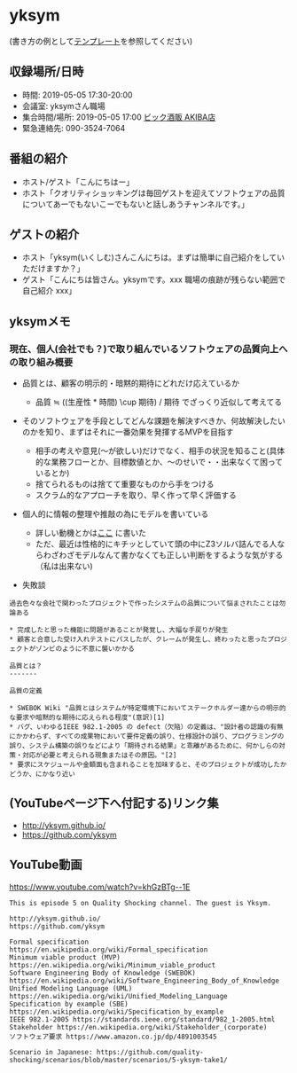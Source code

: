 # yksym

(書き方の例として[テンプレート](../../template/README.md)を参照してください)

## 収録場所/日時

* 時間: 2019-05-05 17:30-20:00
* 会議室: yksymさん職場
* 集合時間/場所: 2019-05-05 17:00 [ビック酒販 AKIBA店](https://goo.gl/maps/vJUegmvrcPT2cGkn9)
* 緊急連絡先: 090-3524-7064

## 番組の紹介

* ホスト/ゲスト「こんにちはー」
* ホスト「クオリティショッキングは毎回ゲストを迎えてソフトウェアの品質についてあーでもないこーでもないと話しあうチャンネルです。」

## ゲストの紹介

* ホスト「yksym(いくしむ)さんこんにちは。まずは簡単に自己紹介をしていただけますか？」
* ゲスト「こんにちは皆さん。yksymです。xxx 職場の痕跡が残らない範囲で自己紹介 xxx」

## yksymメモ

### 現在、個人(会社でも？)で取り組んでいるソフトウェアの品質向上への取り組み概要

* 品質とは、顧客の明示的・暗黙的期待にどれだけ応えているか
    * 品質 ≒ ((生産性 * 時間) \cup 期待) / 期待 でざっくり近似して考えてる

* そのソフトウェアを手段としてどんな課題を解決すべきか、何故解決したいのかを知り、まずはそれに一番効果を発揮するMVPを目指す
    * 相手の考えや意見(〜が欲しい)だけでなく、相手の状況を知ること(具体的な業務フローとか、目標数値とか、〜のせいで・・出来なくて困っているとか)
    * 捨てられるものは捨てて重要なものから手をつける
    * スクラム的なアプローチを取り、早く作って早く評価する

* 個人的に情報の整理や推敲の為にモデルを書いている
    * 詳しい動機とかは[ここ](../spec20180810/memo.md) に書いた
    * ただ、最近は性格的にキチッとしていて頭の中にZ3ソルバ詰んでる人ならわざわざモデルなんて書かなくても正しい判断をするような気がする（私は出来ない)

* 失敗談

```
過去色々な会社で関わったプロジェクトで作ったシステムの品質について悩まされたことは勿論ある

* 完成したと思った機能に問題があることが発覚し、大幅な手戻りが発生
* 顧客と合意した受け入れテストにパスしたが、クレームが発生し、終わったと思ったプロジェクトがゾンビのように不意に襲いかかる

品質とは？
-------

品質の定義

* SWEBOK Wiki "品質とはシステムが特定環境下においてステークホルダー達からの明示的な要求や暗黙的な期待に応えられる程度"(意訳)[1]
* バグ、いわゆるIEEE 982.1-2005 の defect（欠陥）の定義は、"設計者の認識の有無にかかわらず、すべての成果物において要件定義の誤り、仕様設計の誤り、プログラミングの誤り、システム構築の誤りなどにより「期待される結果」と乖離があるために、何かしらの対策・対応が必要と考えられる現象またはその原因。"[2]
* 要求にスケジュールや金額面も含まれることを加味すると、そのプロジェクトが成功したかどうか、にかなり近い
```

## (YouTubeページ下へ付記する)リンク集

* http://yksym.github.io/
* https://github.com/yksym

## YouTube動画

https://www.youtube.com/watch?v=khGzBTg--1E

```
This is episode 5 on Quality Shocking channel. The guest is Yksym.

http://yksym.github.io/
https://github.com/yksym

Formal specification https://en.wikipedia.org/wiki/Formal_specification
Minimum viable product (MVP) https://en.wikipedia.org/wiki/Minimum_viable_product
Software Engineering Body of Knowledge (SWEBOK) https://en.wikipedia.org/wiki/Software_Engineering_Body_of_Knowledge
Unified Modeling Language (UML) https://en.wikipedia.org/wiki/Unified_Modeling_Language
Specification by example (SBE) https://en.wikipedia.org/wiki/Specification_by_example
IEEE 982.1-2005 https://standards.ieee.org/standard/982_1-2005.html
Stakeholder https://en.wikipedia.org/wiki/Stakeholder_(corporate)
ソフトウェア要求 https://www.amazon.co.jp/dp/4891003545

Scenario in Japanese: https://github.com/quality-shocking/scenarios/blob/master/scenarios/5-yksym-take1/
```
